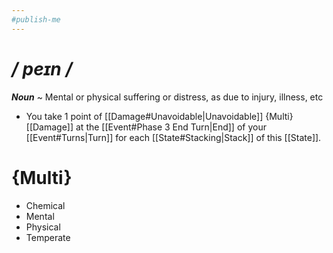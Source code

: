 ```yaml
---
#publish-me
---
```

# */ peɪn /*
***Noun*** ~ Mental or physical suffering or distress, as due to injury, illness, etc

- You take 1 point of [[Damage#Unavoidable|Unavoidable]] {Multi} [[Damage]] at the [[Event#Phase 3 End Turn|End]] of your [[Event#Turns|Turn]] for each [[State#Stacking|Stack]] of this [[State]].
# {Multi}
- Chemical
- Mental
- Physical
- Temperate